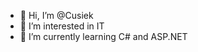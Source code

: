 - 👋 Hi, I’m @Cusiek
- 👀 I’m interested in IT 
- 🌱 I’m currently learning C# and ASP.NET

<!---
Cusiek/Cusiek is a ✨ special ✨ repository because its `README.md` (this file) appears on your GitHub profile.
You can click the Preview link to take a look at your changes.
--->
